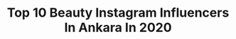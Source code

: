 ---
title: Top 10 Beauty Instagram Influencers In Ankara In 2020
description: >-
  Find top beauty Instagram influencers in Ankara in 2020. Most popular hashtags: #ankara #beauty #evdekal #izmir.
platform: Instagram
profiles:
  - username: "ankaraetkinlik"
    fullname: >-
      Ankara Etkinlik ®™
    location: "Turkey"
    followers: 63820
    engagement: 195
    commentsToLikes: 0.049448
    id: ck0u6kgjj25gl0i1933eqbbi0
    verified: false
    hashtags: "#togoc, #togo1937, #drorhanayd, #tablo"
  - username: "sevdeyes"
    fullname: >-
      Sevda | skinfluencer
    location: "Turkey"
    followers: 14659
    engagement: 746
    commentsToLikes: 0.131617
    id: ck14gozks6bme0i19bt8kwcrm
    verified: false
    hashtags: "#avonmaskara, #ootdstyle, #bookstagram, #cekilisvar"
  - username: "tugcedemirlsblog"
    fullname: >-
      Tugce DEMİRAL Blog
    location: "Turkey"
    followers: 31693
    engagement: 304
    commentsToLikes: 0.026123
    id: ck8tbm7r0w7iy0j783rvzy3g2
    verified: false
    hashtags: "#beymen, #koku, #follow4like, #dustcleaner"
  - username: "ahmettatlises"
    fullname: >-
      Ahmet Tatlıses
    location: "Turkey"
    followers: 157616
    engagement: 642
    commentsToLikes: 0.047608
    id: ck5zjwtbnien20i14uoxwie4z
    verified: true
    hashtags: "#irak, #sessizkalmat, #5levent, #karayollar"
  - username: "gezginyiyor"
    fullname: >-
      Gezgin Yiyor
    location: "Turkey"
    followers: 214080
    engagement: 156
    commentsToLikes: 0.016548
    id: ck0vwja33u2wo0i19xwrc9ug0
    verified: false
    hashtags: "#nike, #lunch, #mavi, #paris"
  - username: "efkography"
    fullname: >-
      Efekan PÜRÇEKLİ
    location: "Turkey"
    followers: 8610
    engagement: 565
    commentsToLikes: 0.090328
    id: ckaov4n7j316d0i788d54h9kk
    verified: false
    hashtags: "#nikon, #godox, #withportrait, #portraitgame"
  - username: "heryercokyak1n"
    fullname: >-
      Her Yer Cok Yakin
    location: "Turkey"
    followers: 16855
    engagement: 151
    commentsToLikes: 0.011821
    id: ck15pht0cxy9g0i197i459c8k
    verified: false
    hashtags: "#ankara, #sokakk, #love, #sweden"
  - username: "jansulubirblog"
    fullname: >-
      Cansu🌟
    location: "Turkey"
    followers: 12634
    engagement: 419
    commentsToLikes: 0.265329
    id: ck14gilzr5eq20i19jxsrt25i
    verified: false
    hashtags: "#cekilis, #do, #pourmakeupchallenge, #bimaktuel"
  - username: "farahkleinx"
    fullname: >-
      Farah Klein 🧿
    location: "Turkey"
    followers: 11037
    engagement: 1226
    commentsToLikes: 0.072373
    id: ck8t67ximcl6i0j78aoicw7by
    verified: false
    hashtags: "#creativemakeup, #xiaomi, #trixiecosmetics, #renklisa"
  - username: "dilekadatepe"
    fullname: >-
      Dilek Adatepe🔹
    location: "Turkey"
    followers: 14208
    engagement: 957
    commentsToLikes: 0.157677
    id: ck8tawooitdt30j78lbibrdai
    verified: false
    hashtags: "#sa, #travelbloggers, #turkey, #house"
---